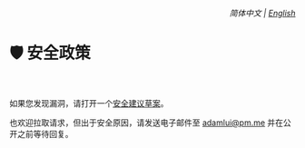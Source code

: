 <div align="right">
    <h6>
        <picture>
            <source type="image/svg+xml" media="(prefers-color-scheme: dark)" srcset="https://raw.githubusercontent.com/KudoAI/chatgpt.js/main/media/images/icons/earth-americas-white-icon32.svg">
            <img height=14 src="https://raw.githubusercontent.com/KudoAI/chatgpt.js/main/media/images/icons/earth-americas-icon32.svg">
        </picture>
        &nbsp;简体中文 |
        <a href="../SECURITY.md">English</a>
    </h6>
</div>

# 🛡️ 安全政策

<br>

如果您发现漏洞，请打开一个[安全建议草案](https://github.com/adamlui/chatgpt-apps/security/advisories/new)。

也欢迎拉取请求，但出于安全原因，请发送电子邮件至 adamlui@pm.me 并在公开之前等待回复。
